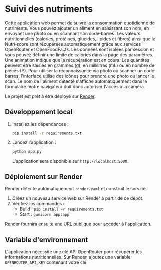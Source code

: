# Suivi des nutriments

Cette application web permet de suivre la consommation quotidienne de nutriments. Vous pouvez ajouter un aliment en saisissant son nom, en envoyant une photo ou en scannant son code‑barres. Les valeurs nutritionnelles (calories, protéines, glucides, lipides et fibres) ainsi que le Nutri‑score sont récupérées automatiquement grâce aux services OpenRouter et OpenFoodFacts. Les données sont isolées par session et vous pouvez définir une limite de calories dans la page des paramètres. Une animation indique que la récupération est en cours. Les quantités peuvent être saisies en grammes (g), en millilitres (mL) ou en nombre de pièces (P).
Pour utiliser la reconnaissance via photo ou scanner un code-barres, l'interface utilise des icônes pour prendre une photo ou lancer le scan. Le nom de l'aliment détecté s'affiche automatiquement dans le formulaire. Votre navigateur doit donc autoriser l'accès à la caméra.

Le projet est prêt à être déployé sur [Render](https://render.com/).

## Développement local

1. Installez les dépendances :
   ```bash
   pip install -r requirements.txt
   ```
2. Lancez l'application :
   ```bash
   python app.py
   ```
   L'application sera disponible sur `http://localhost:5000`.

## Déploiement sur Render

Render détecte automatiquement `render.yaml` et construit le service.

1. Créez un nouveau service web sur Render à partir de ce dépôt.
2. Vérifiez les commandes :
   - Build : `pip install -r requirements.txt`
   - Start : `gunicorn app:app`

Render fournira ensuite une URL publique pour accéder à l'application.

## Variable d'environnement

L'application nécessite une clé API OpenRouter pour récupérer les informations nutritionnelles. Sur Render, ajoutez une variable `OPENROUTER_API_KEY` contenant votre clé.
